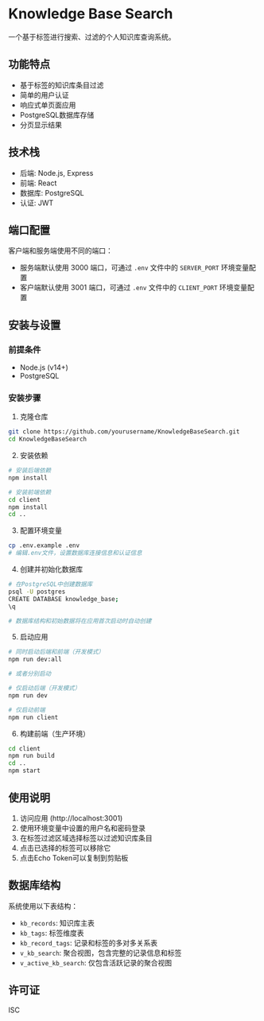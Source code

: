 # Knowledge Base Search

一个基于标签进行搜索、过滤的个人知识库查询系统。

## 功能特点

- 基于标签的知识库条目过滤
- 简单的用户认证
- 响应式单页面应用
- PostgreSQL数据库存储
- 分页显示结果

## 技术栈

- 后端: Node.js, Express
- 前端: React
- 数据库: PostgreSQL
- 认证: JWT

## 端口配置

客户端和服务端使用不同的端口：

- 服务端默认使用 3000 端口，可通过 `.env` 文件中的 `SERVER_PORT` 环境变量配置
- 客户端默认使用 3001 端口，可通过 `.env` 文件中的 `CLIENT_PORT` 环境变量配置

## 安装与设置

### 前提条件

- Node.js (v14+)
- PostgreSQL

### 安装步骤

1. 克隆仓库

```bash
git clone https://github.com/yourusername/KnowledgeBaseSearch.git
cd KnowledgeBaseSearch
```

2. 安装依赖

```bash
# 安装后端依赖
npm install

# 安装前端依赖
cd client
npm install
cd ..
```

3. 配置环境变量

```bash
cp .env.example .env
# 编辑.env文件，设置数据库连接信息和认证信息
```

4. 创建并初始化数据库

```bash
# 在PostgreSQL中创建数据库
psql -U postgres
CREATE DATABASE knowledge_base;
\q

# 数据库结构和初始数据将在应用首次启动时自动创建
```

5. 启动应用

```bash
# 同时启动后端和前端（开发模式）
npm run dev:all

# 或者分别启动

# 仅启动后端（开发模式）
npm run dev

# 仅启动前端
npm run client
```

6. 构建前端（生产环境）

```bash
cd client
npm run build
cd ..
npm start
```

## 使用说明

1. 访问应用 (http://localhost:3001)
2. 使用环境变量中设置的用户名和密码登录
3. 在标签过滤区域选择标签以过滤知识库条目
4. 点击已选择的标签可以移除它
5. 点击Echo Token可以复制到剪贴板

## 数据库结构

系统使用以下表结构：

- `kb_records`: 知识库主表
- `kb_tags`: 标签维度表
- `kb_record_tags`: 记录和标签的多对多关系表
- `v_kb_search`: 聚合视图，包含完整的记录信息和标签
- `v_active_kb_search`: 仅包含活跃记录的聚合视图

## 许可证

ISC
